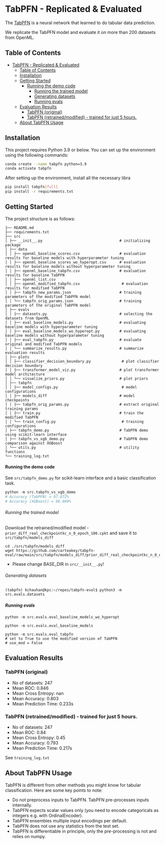 # TabPFN - Replicated & Evaluated

The [TabPFN](https://github.com/automl/TabPFN/) is a neural network that learned to do tabular data prediction.

We replicate the TabPFN model and evaluate it on more than 200 datasets from OpenML.

## Table of Contents
- [TabPFN - Replicated \& Evaluated](#tabpfn---replicated--evaluated)
  - [Table of Contents](#table-of-contents)
  - [Installation](#installation)
  - [Getting Started](#getting-started)
      - [Running the demo code](#running-the-demo-code)
          - [Running the trained model](#running-the-trained-model)
          - [Generating datasets](#generating-datasets)
        - [Running evals](#running-evals)
  - [Evaluation Results](#evaluation-results)
    - [TabPFN (original)](#tabpfn-original)
    - [TabPFN (retrained/modified) - trained for just 5 hours.](#tabpfn-retrainedmodified---trained-for-just-5-hours)
  - [About TabPFN Usage](#about-tabpfn-usage)

## Installation

This project requires Python 3.9 or below. You can set up the environment using the following commands:

```bash
conda create --name tabpfn python=3.9
conda activate tabpfn
```

After setting up the environment, install all the necessary libra

```bash
pip install tabpfn[full]
pip install -r requirements.txt
```

## Getting Started

The project structure is as follows:

```shell
├── README.md
├── requirements.txt    
├── src
│ ├── __init__.py                                   # initializing package
│ ├── data
│ │ ├── openml_baseline_scores.csv                  # evaluation results for baseline models with hyperparameter tuning
│ │ ├── openml_baseline_scores_wo_hyperopt.csv      # evaluation results for baseline models without hyperparameter tuning
│ │ ├── openml_baseline_tabpfn.csv                  # evaluation results for baseline TabPFN
│ │ ├── openml_list.csv
│ │ ├── openml_modified_tabpfn.csv                   # evaluation results for modified TabPFN
│ │ ├── tabpfn_new_params.json                      # training parameters of the modified TabPFN model
│ │ └── tabpfn_orig_params.json                     # training parameters of the original TabPFN model
│ ├── evals
│ │ ├── datasets.py                                 # selecting the datasets from OpenML
│ │ ├── eval_baseline_models.py                     # evaluating baseline models with hyperparameter tuning
│ │ ├── eval_baseline_models_wo_hyperopt.py         # evaluating baseline models without hyperparameter tuning
│ │ ├── eval_tabpfn.py                              # evaluate original and modified TabPFN models
│ │ └── summarize_results.py                        # summarize evaluation results
│ ├── plots
│ │ ├── classifier_decision_boundary.py              # plot classifier decision boundary
│ │ ├── transformer_model_viz.py                    # plot transformer model architecture
│ │ └── visualize_priors.py                         # plot priors
│ ├── tabpfn
│ │ ├── model_configs.py                             # model configurations
│ │ ├── models_diff                                 # model checkpoints
│ │ ├── tabpfn_orig_params.py                       # extract original training params
│ │ ├── train.py                                    # train the modified TabPFN
│ │ └── train_config.py                              # training configurations
│ ├── tabpfn_demo.py                                # TabPFN demo using scikit-learn interface
│ ├── tabpfn_vs_xgb_demo.py                         # TabPFN demo comparison against XGBoost
│ └── utils.py                                      # utility functions
└── training_log.txt
```

#### Running the demo code

See `src/tabpfn_demo.py` for scikit-learn interface and a basic classification task.

```python
python -m src.tabpfn_vs_xgb_demo
# Accuracy (TabPFN) = 97.872%
# Accuracy (XGBoost) = 96.809%
```

###### Running the trained model

Download the retrained/modified model - `prior_diff_real_checkpointkc_n_0_epoch_100.cpkt` and save it to `src/tabpfn/models_diff`
```
cd ./src/tabpfn/models_diff
wget https://github.com/carteakey/tabpfn-eval/raw/main/src/tabpfn/models_diff/prior_diff_real_checkpointkc_n_0_epoch_100.cpkt
```

- Please change BASE_DIR in `src/__init__.py`!

###### Generating datasets

```
(tabpfn) kchauhan@kpc:~/repos/tabpfn-eval$ python3 -m src.evals.datasets
```

##### Running evals

```
python -m src.evals.eval_baseline_models_wo_hyperopt
```

```
python -m src.evals.eval_baseline_models
```

```
python -m src.evals.eval_tabpfn
# set to True to use the modified version of TabPFN
# use_mod = False
```

## Evaluation Results

### TabPFN (original)

- No of datasets: 247
- Mean ROC: 0.846
- Mean Cross Entropy: nan
- Mean Accuracy: 0.803
- Mean Prediction Time: 0.233s

### TabPFN (retrained/modified) - trained for just 5 hours.

- No of datasets: 247
- Mean ROC: 0.84
- Mean Cross Entropy: 0.45
- Mean Accuracy: 0.793
- Mean Prediction Time: 0.217s

See `training_log.txt`

## About TabPFN Usage

TabPFN is different from other methods you might know for tabular classification. Here are some key points to note:

- Do not preprocess inputs to TabPFN. TabPFN pre-processes inputs internally.
- TabPFN expects scalar values only (you need to encode categoricals as integers e.g. with OrdinalEncoder).
- TabPFN ensembles multiple input encodings per default.
- TabPFN does not use any statistics from the test set.
- TabPFN is differentiable in principle, only the pre-processing is not and relies on numpy.